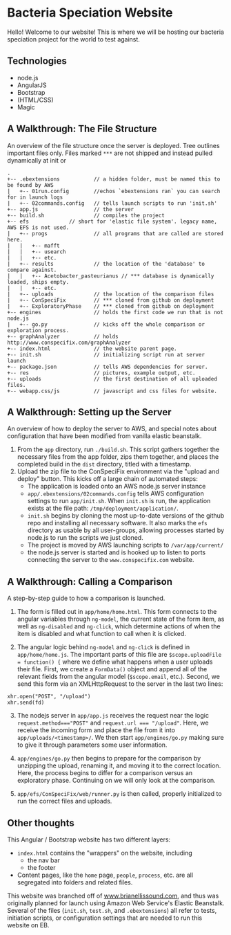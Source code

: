 # Bacteria Speciation Website

Hello! Welcome to our website! This is where we will be hosting our bacteria speciation project for the world to test against.

## Technologies
  - node.js
  - AngularJS
  - Bootstrap
  - (HTML/CSS)
  - Magic

## A Walkthrough: The File Structure
An overview of the file structure once the server is deployed. Tree outlines important files only. Files marked `***` are not shipped and instead pulled dynamically at init or
```
.
+-- .ebextensions 			// a hidden folder, must be named this to be found by AWS
|   +-- 01run.config 		//echos `ebextensions ran` you can search for in launch logs 
|   +-- 02commands.config	// tells launch scripts to run 'init.sh'
+-- app.js					// the server
+-- build.sh				// compiles the project
+-- efs				// short for 'elastic file system'. legacy name, AWS EFS is not used.
|   +-- progs				// all programs that are called are stored here.
|   |   +-- mafft
|   |   +-- usearch
|   |   +-- etc.
|   +-- results				// the location of the 'database' to compare against.
|   |   +-- Acetobacter_pasteurianus // *** database is dynamically loaded, ships empty.
|   |   +-- etc.
|   +-- uploads				// the location of the comparison files
|   +-- ConSpeciFix			// *** cloned from github on deployment
|   +-- ExploratoryPhase 	// *** cloned from github on deployment
+-- engines					// holds the first code we run that is not node.js
|   +-- go.py				// kicks off the whole comparison or exploration process.
+-- graphAnalyzer 			// holds http://www.conspecifix.com/graphAnalyzer
+-- index.html				// the website parent page.
+-- init.sh					// initializing script run at server launch
+-- package.json			// tells AWS dependencies for server.
+-- res						// pictures, example output, etc.
+-- uploads					// the first destination of all uploaded files.
+-- webapp.css/js			// javascript and css files for website.
```

## A Walkthrough: Setting up the Server

An overview of how to deploy the server to AWS, and special notes about configuration that have been modified from vanilla elastic beanstalk.
1. From the `app` directory, run `./build.sh`. This script gathers together the necessary files from the app folder, zips them together, and places the completed build in the `dist` directory, titled with a timestamp.
2. Upload the zip file to the ConSpeciFix environment via the "upload and deploy" button. This kicks off a large chain of automated steps:
	-  The application is loaded onto an AWS node.js server instance
	- `app/.ebextensions/02commands.config` tells AWS configuration settings to run `app/init.sh`. When `init.sh` is run, the application exists at the file path: `/tmp/deployment/application/`. 
	- `init.sh` begins by cloning the most up-to-date versions of the github repo and installing all necessary software. It also marks the `efs` directory as usable by all user-groups, allowing processes started  by node.js to run the scripts we just cloned.
	- The project is moved by AWS launching scripts to `/var/app/current/`
	- the node.js server is started and is hooked up to listen to ports connecting the server to the `www.conspecifix.com` website.

## A Walkthrough: Calling a Comparison
A step-by-step guide to how a comparison is launched.

1. The form is filled out in `app/home/home.html`. This form connects to the angular variables through `ng-model`, the current state of the form item, as well as `ng-disabled` and `ng-click`, which determine actions of when the item is disabled and what function to call when it is clicked.

2. The angular logic behind `ng-model` and `ng-click` is defined in `app/home/home.js`. The important parts of this file are `$scope.uploadFile = function() {` where we define what happens when a user uploads their file. First, we create a `FormData()` object and append all of the relevant fields from the angular model (`$scope.email`, etc.). Second, we send this form via an XMLHttpRequest to the server in the last two lines:
```
xhr.open("POST", "/upload")
xhr.send(fd)
```

3. The nodejs server in `app/app.js` receives the request near the logic `request.method==="POST"` and `request.url === "/upload"`. Here, we receive the incoming form and place the file from it into `app/uploads/<timestamp>/`. We then start `app/engines/go.py` making sure to give it through parameters some user information.

4. `app/engines/go.py` then begins to prepare for the comparison by unzipping the upload, renaming it, and moving it to the correct location. Here, the process begins to differ for a comparison versus an exploratory phase. Continuing on we will only look at the comparison.
5. `app/efs/ConSpeciFix/web/runner.py` is then called, properly initialized to run the correct files and uploads. 

## Other thoughts
This Angular / Bootstrap website has two different layers:

 - `index.html` contains the "wrappers" on the website, including
   - the nav bar
   - the footer
 - Content pages, like the `home` page, `people`, `process`, etc. are all segregated into folders and related files.

This website was branched off of www.brianellissound.com, and thus was originally planned for launch using Amazon Web Service's Elastic Beanstalk. Several of the files (`init.sh`, `test.sh`, and `.ebextensions`) all refer to tests, initiation scripts, or configuration settings that are needed to run this website on EB.